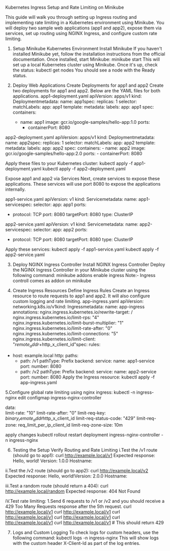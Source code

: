 Kubernetes Ingress Setup and Rate Limiting on Minikube


This guide will walk you through setting up Ingress routing and implementing rate limiting in a Kubernetes environment using Minikube. You will deploy two sample web applications (app1 and app2), expose them via services, set up routing using NGINX Ingress, and configure custom rate limiting.

1. Setup Minikube Kubernetes Environment
Install Minikube
If you haven't installed Minikube yet, follow the installation instructions from the official documentation.
Once installed, start Minikube:
minikube start
This will set up a local Kubernetes cluster using Minikube. Once it's up, check the status:
kubectl get nodes
You should see a node with the Ready status.

2. Deploy Web Applications
Create Deployments for app1 and app2
Create two deployments for app1 and app2. Below are the YAML files for both applications.
app1-deployment.yaml
apiVersion: apps/v1
kind: Deploymentmetadata:
  name: app1spec:
  replicas: 1
  selector:
    matchLabels:
      app: app1
  template:
    metadata:
      labels:
        app: app1
    spec:
      containers:
      - name: app1
        image: gcr.io/google-samples/hello-app:1.0
        ports:
        - containerPort: 8080
          
app2-deployment.yaml
apiVersion: apps/v1
kind: Deploymentmetadata:
  name: app2spec:
  replicas: 1
  selector:
    matchLabels:
      app: app2
  template:
    metadata:
      labels:
        app: app2
    spec:
      containers:
      - name: app2
        image: gcr.io/google-samples/hello-app:2.0
        ports:
        - containerPort: 8080

Apply these files to your Kubernetes cluster:
kubectl apply -f app1-deployment.yaml
kubectl apply -f app2-deployment.yaml

Expose app1 and app2 via Services
Next, create services to expose these applications. These services will use port 8080 to expose the applications internally.

app1-service.yaml
apiVersion: v1
kind: Servicemetadata:
  name: app1-servicespec:
  selector:
    app: app1
  ports:
  - protocol: TCP
    port: 8080
    targetPort: 8080
  type: ClusterIP

app2-service.yaml
apiVersion: v1
kind: Servicemetadata:
  name: app2-servicespec:
  selector:
    app: app2
  ports:
  - protocol: TCP
    port: 8080
    targetPort: 8080
  type: ClusterIP

Apply these services:
kubectl apply -f app1-service.yaml
kubectl apply -f app2-service.yaml

3. Deploy NGINX Ingress Controller
Install NGINX Ingress Controller
Deploy the NGINX Ingress Controller in your Minikube cluster using the following command:
minikube addons enable ingress
Note:- Ingress controll comes as addon on minikube

4. Create Ingress Resources
Define Ingress Rules
Create an Ingress resource to route requests to app1 and app2. It will also configure custom logging and rate limiting.
app-ingress.yaml
apiVersion: networking.k8s.io/v1kind: Ingressmetadata:
  name: app-ingress
  annotations:
    nginx.ingress.kubernetes.io/rewrite-target: /
    nginx.ingress.kubernetes.io/limit-rps: "4"
    nginx.ingress.kubernetes.io/limit-burst-multiplier: "1"
    nginx.ingress.kubernetes.io/limit-rate-after: "0"
    nginx.ingress.kubernetes.io/limit-connections: "5"
    nginx.ingress.kubernetes.io/limit-client: "$remote_addr+$http_x_client_id"spec:
  rules:
  - host: example.local
    http:
      paths:
      - path: /v1
        pathType: Prefix
        backend:
          service:
            name: app1-service
            port:
              number: 8080
      - path: /v2
        pathType: Prefix
        backend:
          service:
            name: app2-service
            port:
              number: 8080
Apply the Ingress resource:
kubectl apply -f app-ingress.yaml

5.Configure global rate limiting using nginx ingress:
kubectl -n ingress-nginx edit configmap ingress-nginx-controller

data:   
limit-rate: "10"
   limit-rate-after: "0"
   limit-req-key: $binary_remote_addr$http_x_client_id
   limit-req-status-code: "429"
   limit-req-zone: req_limit_per_ip_client_id
   limit-req-zone-size: 10m

apply changes
kubectl rollout restart deployment ingress-nginx-controller -n ingress-nginx


6. Testing the Setup
Verify Routing and Rate Limiting
i.Test the /v1 route (should go to app1):
curl http://example.local/v1
Expected response:
Hello, world!
Version: 1.0.0
Hostname: <hostname>

ii.Test the /v2 route (should go to app2):
curl http://example.local/v2
Expected response:
Hello, 
world!Version: 2.0.0
Hostname: <hostname>

iii.Test a random route (should return a 404):
curl http://example.local/random
Expected response:
404 Not Found

iV.Test rate limiting:
1.Send 6 requests to /v1 or /v2 and you should receive a 429 Too Many Requests response after the 5th request.
curl http://example.local/v1
curl http://example.local/v1
curl http://example.local/v1
curl http://example.local/v1
curl http://example.local/v1
curl http://example.local/v1  # This should return 429

7. Logs and Custom Logging
To check logs for custom headers, use the following command:
kubectl logs -n ingress-nginx <nginx-ingress-pod-name>
This will show logs with the custom header X-Client-Id as part of the log entries.
